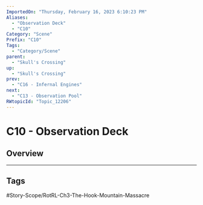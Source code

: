 ```yaml
---
ImportedOn: "Thursday, February 16, 2023 6:10:23 PM"
Aliases:
  - "Observation Deck"
  - "C10"
Category: "Scene"
Prefix: "C10"
Tags:
  - "Category/Scene"
parent:
  - "Skull's Crossing"
up:
  - "Skull's Crossing"
prev:
  - "C16 - Infernal Engines"
next:
  - "C13 - Observation Pool"
RWtopicId: "Topic_12206"
---
```

# C10 - Observation Deck
## Overview

---
## Tags
#Story-Scope/RotRL-Ch3-The-Hook-Mountain-Massacre

